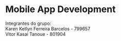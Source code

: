 # Mobile App Development
Integrantes do grupo: </br>
Karen Ketlyn Ferreira Barcelos - 799657 </br>
Vitor Kasai Tanoue - 801904
